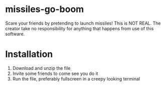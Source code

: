 # missiles-go-boom
Scare your friends by pretending to launch missiles!
This is NOT REAL. The creator take no responsibility for anything that happens from use of this software.

# Installation
1. Download and unzip the file
2. Invite some friends to come see you do it
3. Run the file, preferably fullscreen in a creepy looking terminal
